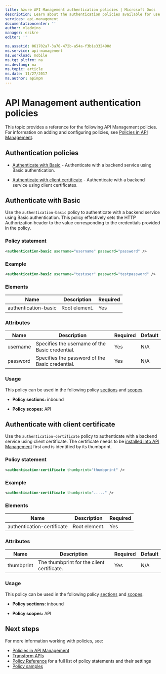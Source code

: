 ```yaml
---
title: Azure API Management authentication policies | Microsoft Docs
description: Learn about the authentication policies available for use in Azure API Management.
services: api-management
documentationcenter: ''
author: vladvino
manager: erikre
editor: ''

ms.assetid: 061702a7-3a78-472b-a54a-f3b1e332490d
ms.service: api-management
ms.workload: mobile
ms.tgt_pltfrm: na
ms.devlang: na
ms.topic: article
ms.date: 11/27/2017
ms.author: apimpm
---
```

# API Management authentication policies
This topic provides a reference for the following API Management policies. For information on adding and configuring policies, see [Policies in API Management](http://go.microsoft.com/fwlink/?LinkID=398186).  

##  <a name="AuthenticationPolicies"></a> Authentication policies  
  
-   [Authenticate with Basic](api-management-authentication-policies.md#Basic) - Authenticate with a backend service using Basic authentication.  
  
-   [Authenticate with client certificate](api-management-authentication-policies.md#ClientCertificate) - Authenticate with a backend service using client certificates.  
  
##  <a name="Basic"></a> Authenticate with Basic  
 Use the `authentication-basic` policy to authenticate with a backend service using Basic authentication. This policy effectively sets the HTTP Authorization header to the value corresponding to the credentials provided in the policy.  
  
### Policy statement  
  
```xml  
<authentication-basic username="username" password="password" />  
```  
  
### Example  
  
```xml  
<authentication-basic username="testuser" password="testpassword" />  
```  
  
### Elements  
  
|Name|Description|Required|  
|----------|-----------------|--------------|  
|authentication-basic|Root element.|Yes|  
  
### Attributes  
  
|Name|Description|Required|Default|  
|----------|-----------------|--------------|-------------|  
|username|Specifies the username of the Basic credential.|Yes|N/A|  
|password|Specifies the password of the Basic credential.|Yes|N/A|  
  
### Usage  
 This policy can be used in the following policy [sections](http://azure.microsoft.com/documentation/articles/api-management-howto-policies/#sections) and [scopes](http://azure.microsoft.com/documentation/articles/api-management-howto-policies/#scopes).  
  
-   **Policy sections:** inbound  
  
-   **Policy scopes:** API  
  
##  <a name="ClientCertificate"></a> Authenticate with client certificate  
 Use the `authentication-certificate` policy to authenticate with a backend service using client certificate. The certificate needs to be [installed into API Management](http://go.microsoft.com/fwlink/?LinkID=511599) first and is identified by its thumbprint.  
  
### Policy statement  
  
```xml  
<authentication-certificate thumbprint="thumbprint" />  
```  
  
### Example  
  
```xml  
<authentication-certificate thumbprint="....." />  
```  
  
### Elements  
  
|Name|Description|Required|  
|----------|-----------------|--------------|  
|authentication-certificate|Root element.|Yes|  
  
### Attributes  
  
|Name|Description|Required|Default|  
|----------|-----------------|--------------|-------------|  
|thumbprint|The thumbprint for the client certificate.|Yes|N/A|  
  
### Usage  
 This policy can be used in the following policy [sections](http://azure.microsoft.com/documentation/articles/api-management-howto-policies/#sections) and [scopes](http://azure.microsoft.com/documentation/articles/api-management-howto-policies/#scopes).  
  
-   **Policy sections:** inbound  
  
-   **Policy scopes:** API  
  

## Next steps
For more information working with policies, see:

+ [Policies in API Management](api-management-howto-policies.md)
+ [Transform APIs](transform-api.md)
+ [Policy Reference](api-management-policy-reference.md) for a full list of policy statements and their settings
+ [Policy samples](policy-samples.md)   
